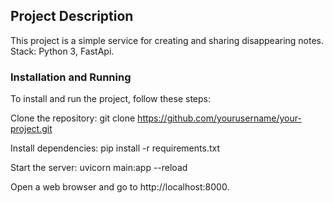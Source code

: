 
## Project Description
This project is a simple service for creating and sharing disappearing notes. Stack: Python 3, FastApi.

### Installation and Running
To install and run the project, follow these steps:

Clone the repository:
git clone https://github.com/yourusername/your-project.git

Install dependencies:
pip install -r requirements.txt

Start the server:
uvicorn main:app --reload

Open a web browser and go to http://localhost:8000.
